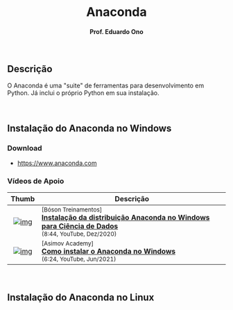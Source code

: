 
<h1 align="center">Anaconda</h1>

<h4 align="center">Prof. Eduardo Ono</h4>

<br>

## Descrição

O Anaconda é uma "suite" de ferramentas para desenvolvimento em Python. Já inclui o próprio Python em sua instalação.

<br>

## Instalação do Anaconda no Windows

### Download

* https://www.anaconda.com

### Vídeos de Apoio

| Thumb | Descrição |
| :-: | --- |
| [![img](https://img.youtube.com/vi/lBR0olJGFak/default.jpg)](https://www.youtube.com/watch?v=lBR0olJGFak) | <sup>[Bóson Treinamentos]</sup><br>[__Instalação da distribuição Anaconda no Windows para Ciência de Dados__](https://www.youtube.com/watch?v=lBR0olJGFak)<br><sub>(8:44, YouTube, Dez/2020)</sub>
| [![img](https://img.youtube.com/vi/tp4_BGU02VQ/default.jpg)](https://www.youtube.com/watch?v=tp4_BGU02VQ) | <sup>[Asimov Academy]</sup><br>[__Como instalar o Anaconda no Windows__](https://www.youtube.com/watch?v=tp4_BGU02VQ)<br><sub>(6:24, YouTube, Jun/2021)</sub>

<br>

## Instalação do Anaconda no Linux

<br>
